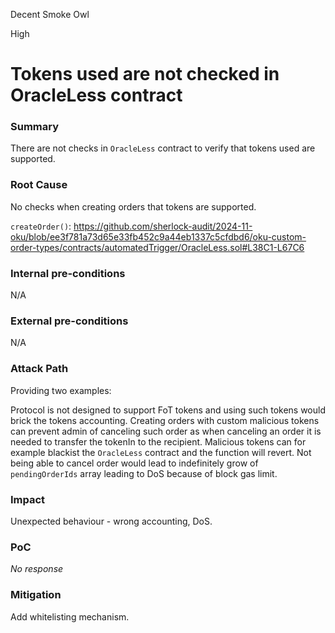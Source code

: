 Decent Smoke Owl

High

# Tokens used are not checked in OracleLess contract

### Summary

There are not checks in `OracleLess` contract to verify that tokens used are supported.
### Root Cause

No checks when creating orders that tokens are supported.

`createOrder()`: https://github.com/sherlock-audit/2024-11-oku/blob/ee3f781a73d65e33fb452c9a44eb1337c5cfdbd6/oku-custom-order-types/contracts/automatedTrigger/OracleLess.sol#L38C1-L67C6
### Internal pre-conditions

N/A
### External pre-conditions

N/A
### Attack Path

Providing two examples:

Protocol is not designed to support FoT tokens and using such tokens would brick the tokens accounting.
Creating orders with custom malicious tokens can prevent admin of canceling such order as when canceling an order it is needed to transfer the tokenIn to the recipient. Malicious tokens can for example blackist the `OracleLess` contract and the function will revert. Not being able to cancel order would lead to indefinitely grow of `pendingOrderIds` array leading to DoS because of block gas limit.
### Impact

Unexpected behaviour - wrong accounting, DoS.
### PoC

_No response_

### Mitigation

Add whitelisting mechanism.